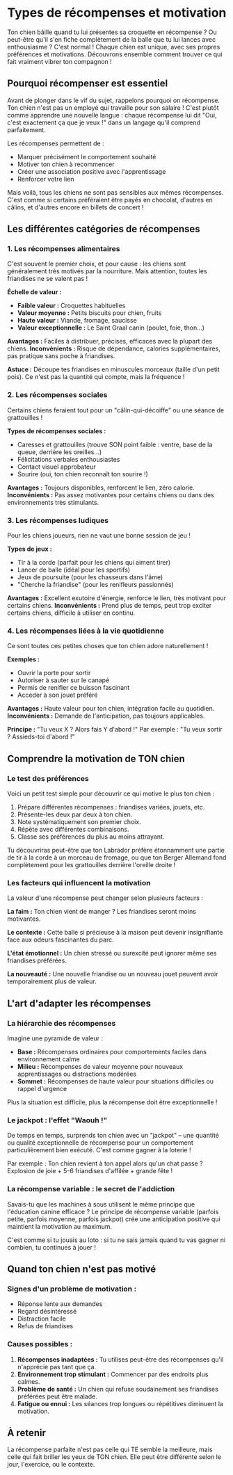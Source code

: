 # Types de récompenses et motivation

Ton chien bâille quand tu lui présentes sa croquette en récompense ? Ou peut-être qu'il s'en fiche complètement de la balle que tu lui lances avec enthousiasme ? C'est normal ! Chaque chien est unique, avec ses propres préférences et motivations. Découvrons ensemble comment trouver ce qui fait vraiment vibrer ton compagnon !

## Pourquoi récompenser est essentiel

Avant de plonger dans le vif du sujet, rappelons pourquoi on récompense. Ton chien n'est pas un employé qui travaille pour son salaire ! C'est plutôt comme apprendre une nouvelle langue : chaque récompense lui dit "Oui, c'est exactement ça que je veux !" dans un langage qu'il comprend parfaitement.

Les récompenses permettent de :
- Marquer précisément le comportement souhaité
- Motiver ton chien à recommencer
- Créer une association positive avec l'apprentissage
- Renforcer votre lien

Mais voilà, tous les chiens ne sont pas sensibles aux mêmes récompenses. C'est comme si certains préféraient être payés en chocolat, d'autres en câlins, et d'autres encore en billets de concert !

## Les différentes catégories de récompenses

### 1. Les récompenses alimentaires

C'est souvent le premier choix, et pour cause : les chiens sont généralement très motivés par la nourriture. Mais attention, toutes les friandises ne se valent pas !

**Échelle de valeur :** 
- **Faible valeur :** Croquettes habituelles
- **Valeur moyenne :** Petits biscuits pour chien, fruits
- **Haute valeur :** Viande, fromage, saucisse
- **Valeur exceptionnelle :** Le Saint Graal canin (poulet, foie, thon...)

**Avantages :** Faciles à distribuer, précises, efficaces avec la plupart des chiens.
**Inconvénients :** Risque de dépendance, calories supplémentaires, pas pratique sans poche à friandises.

**Astuce :** Découpe tes friandises en minuscules morceaux (taille d'un petit pois). Ce n'est pas la quantité qui compte, mais la fréquence !

### 2. Les récompenses sociales

Certains chiens feraient tout pour un "câlin-qui-décoiffe" ou une séance de grattouilles !

**Types de récompenses sociales :**
- Caresses et grattouilles (trouve SON point faible : ventre, base de la queue, derrière les oreilles...)
- Félicitations verbales enthousiastes
- Contact visuel approbateur
- Sourire (oui, ton chien reconnaît ton sourire !)

**Avantages :** Toujours disponibles, renforcent le lien, zéro calorie.
**Inconvénients :** Pas assez motivantes pour certains chiens ou dans des environnements très stimulants.

### 3. Les récompenses ludiques

Pour les chiens joueurs, rien ne vaut une bonne session de jeu !

**Types de jeux :**
- Tir à la corde (parfait pour les chiens qui aiment tirer)
- Lancer de balle (idéal pour les sportifs)
- Jeux de poursuite (pour les chasseurs dans l'âme)
- "Cherche la friandise" (pour les renifleurs passionnés)

**Avantages :** Excellent exutoire d'énergie, renforce le lien, très motivant pour certains chiens.
**Inconvénients :** Prend plus de temps, peut trop exciter certains chiens, difficile à utiliser en continu.

### 4. Les récompenses liées à la vie quotidienne

Ce sont toutes ces petites choses que ton chien adore naturellement !

**Exemples :**
- Ouvrir la porte pour sortir
- Autoriser à sauter sur le canapé
- Permis de renifler ce buisson fascinant
- Accéder à son jouet préféré

**Avantages :** Haute valeur pour ton chien, intégration facile au quotidien.
**Inconvénients :** Demande de l'anticipation, pas toujours applicables.

**Principe :** "Tu veux X ? Alors fais Y d'abord !" Par exemple : "Tu veux sortir ? Assieds-toi d'abord !"

## Comprendre la motivation de TON chien

### Le test des préférences

Voici un petit test simple pour découvrir ce qui motive le plus ton chien :

1. Prépare différentes récompenses : friandises variées, jouets, etc.
2. Présente-les deux par deux à ton chien.
3. Note systématiquement son premier choix.
4. Répète avec différentes combinaisons.
5. Classe ses préférences du plus au moins attrayant.

Tu découvriras peut-être que ton Labrador préfère étonnamment une partie de tir à la corde à un morceau de fromage, ou que ton Berger Allemand fond complètement pour les grattouilles derrière l'oreille droite !

### Les facteurs qui influencent la motivation

La valeur d'une récompense peut changer selon plusieurs facteurs :

**La faim :** Ton chien vient de manger ? Les friandises seront moins motivantes.

**Le contexte :** Cette balle si précieuse à la maison peut devenir insignifiante face aux odeurs fascinantes du parc.

**L'état émotionnel :** Un chien stressé ou surexcité peut ignorer même ses friandises préférées.

**La nouveauté :** Une nouvelle friandise ou un nouveau jouet peuvent avoir temporairement plus de valeur.

## L'art d'adapter les récompenses

### La hiérarchie des récompenses

Imagine une pyramide de valeur :
- **Base :** Récompenses ordinaires pour comportements faciles dans environnement calme
- **Milieu :** Récompenses de valeur moyenne pour nouveaux apprentissages ou distractions modérées
- **Sommet :** Récompenses de haute valeur pour situations difficiles ou rappel d'urgence

Plus la situation est difficile, plus la récompense doit être exceptionnelle !

### Le jackpot : l'effet "Waouh !"

De temps en temps, surprends ton chien avec un "jackpot" – une quantité ou qualité exceptionnelle de récompense pour un comportement particulièrement bien exécuté. C'est comme gagner à la loterie !

Par exemple : Ton chien revient à ton appel alors qu'un chat passe ? Explosion de joie + 5-6 friandises d'affilée + grande fête !

### La récompense variable : le secret de l'addiction

Savais-tu que les machines à sous utilisent le même principe que l'éducation canine efficace ? Le principe de récompense variable (parfois petite, parfois moyenne, parfois jackpot) crée une anticipation positive qui maintient la motivation au maximum.

C'est comme si tu jouais au loto : si tu ne sais jamais quand tu vas gagner ni combien, tu continues à jouer !

## Quand ton chien n'est pas motivé

### Signes d'un problème de motivation :

- Réponse lente aux demandes
- Regard désintéressé
- Distraction facile
- Refus de friandises

### Causes possibles :

1. **Récompenses inadaptées :** Tu utilises peut-être des récompenses qu'il n'apprécie pas tant que ça.
2. **Environnement trop stimulant :** Commencer par des endroits plus calmes.
3. **Problème de santé :** Un chien qui refuse soudainement ses friandises préférées peut être malade.
4. **Fatigue ou ennui :** Les séances trop longues ou répétitives diminuent la motivation.

## À retenir

La récompense parfaite n'est pas celle qui TE semble la meilleure, mais celle qui fait briller les yeux de TON chien. Elle peut être différente selon le jour, l'exercice, ou le contexte.
